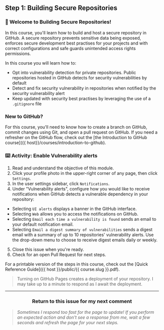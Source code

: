 ## Step 1: Building Secure Repositories

### :tada: Welcome to Building Secure Repositories!

In this course, you'll learn how to build and host a secure repository in GitHub.  A secure repository prevents sensitive data being exposed, enforces secure development best practises for your projects and with correct configurations and safe guards unintended access rights permissions.


In this course you will learn how to:

- Opt into vulnerability detection for private repositories. Public repositories hosted in GitHub detects for security vulnerabilities by default
- Detect and fix security vulnerability in repositories when notified by the security vulnerability alert
- Keep updated with security best practises by leveraging the use of a `.gitignore` file

### New to GitHub?

For this course, you'll need to know how to create a branch on GitHub, commit changes using Git, and open a pull request on GitHub. If you need a refresher on the GitHub flow, check out the [the Introduction to GitHub course]({{ host}}/courses/introduction-to-github).

### :keyboard: Activity: Enable Vulnerability alerts

1. Read and understand the objective of this module.
2. Click your profile photo in the upper-right corner of any page, then click `Settings`.
3. In the user settings sidebar, click `Notifications`.
4. Under "Vulnerability alerts", configure how you would like to receive notifications when GitHub detects a vulnerable dependency in your repository:
  - Selecting `UI alerts` displays a banner in the GitHub interface.
  - Selecting `Web` allows you to access the notifications on GitHub.
  - Selecting `Email each time a vulnerability is found` sends an email to your default notification email.
  - Selecting `Email a digest summary of vulnerabilities` sends a digest email with a summary of up to 10 repositories' vulnerability alerts. Use the drop-down menu to choose to receive digest emails daily or weekly.
5. Close this issue when you're ready.
6. Check for an open Pull Request for next steps.

For a printable version of the steps in this course, check out the [Quick Reference Guide]({{ host }}/public/{{ course.slug }}.pdf).

> Turning on GitHub Pages creates a deployment of your repository. I may take up to a minute to respond as I await the deployment.

<hr>
<h3 align="center">Return to this issue for my next comment</h3>

> _Sometimes I respond too fast for the page to update! If you perform an expected action and don't see a response from me, wait a few seconds and refresh the page for your next steps._
